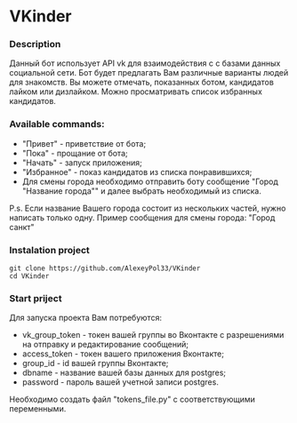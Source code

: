 # VKinder

### Description

Данный бот использует API vk для взаимодействия с с базами данных социальной сети.
Бот будет предлагать Вам различные варианты людей для знакомств.
Вы можете отмечать, показанных ботом, кандидатов лайком или дизлайком.
Можно просматривать список избранных кандидатов.

### Available commands:

- "Привет" - приветствие от бота;
- "Пока" - прощание от бота;
- "Начать" - запуск приложения;
- "Избранное" - показ кандидатов из списка понравившихся;
- Для смены города необходимо отправить боту сообщение 
 "Город "Название города"" и далее выбрать необходимый из списка.

P.s. Если название Вашего города состоит из нескольких частей, нужно написать только одну.
Пример сообщения для смены города: "Город санкт"

### Instalation project

    git clone https://github.com/AlexeyPol33/VKinder
    cd VKinder

### Start priject

Для запуска проекта Вам потребуются:

- vk_group_token - токен вашей группы во Вконтакте с разрешениями на отправку и редактирование сообщений; 
- access_token - токен вашего приложения Вконтакте; 
- group_id - id вашей группы Вконтакте;
- dbname - название вашей базы данных для postgres; 
- password - пароль вашей учетной записи postgres.

Необходимо создать файл "tokens_file.py" с соответствующими переменными.